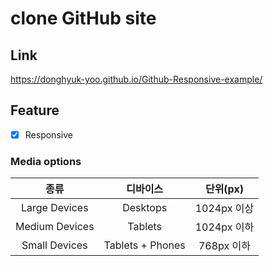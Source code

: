 # clone GitHub site

## Link
https://donghyuk-yoo.github.io/Github-Responsive-example/

## Feature
- [x] Responsive

### Media options

| 종류 | 디바이스 | 단위(px) |
|:---:|:---:|:----:|
| Large Devices | Desktops | 1024px 이상 |
| Medium Devices | Tablets | 1024px 이하 |
| Small Devices | Tablets + Phones | 768px 이하 |
